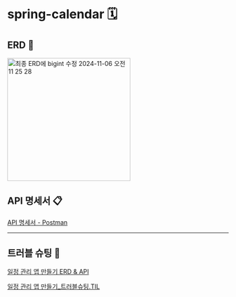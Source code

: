 # spring-calendar 🗓

## ERD 📁
<img width="280" alt="최종 ERD에 bigint 수정  2024-11-06 오전 11 25 28" src="https://github.com/user-attachments/assets/18388e80-f58e-47d4-9b70-3940c46103bb">


## API 명세서 📋
[API 명세서 - Postman](https://documenter.getpostman.com/view/39375040/2sAY4vfhKe)

------------
## 트러블 슈팅 🎯
[일정 관리 앱 만들기 ERD & API](https://sooyeoneo.tistory.com/57)

[일정 관리 앱 만들기_트러블슈팅.TIL](https://sooyeoneo.tistory.com/62)
